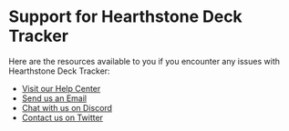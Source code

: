 # Support for Hearthstone Deck Tracker

Here are the resources available to you if you encounter any issues with Hearthstone Deck Tracker:

* [Visit our Help Center](https://help.hearthsim.net/en/collections/1921599-hsreplay-net)
* [Send us an Email](mailto:support@hsreplay.net)
* [Chat with us on Discord](https://hsreplay.net/discord/)
* [Contact us on Twitter](https://twitter.com/HSReplayNet)
